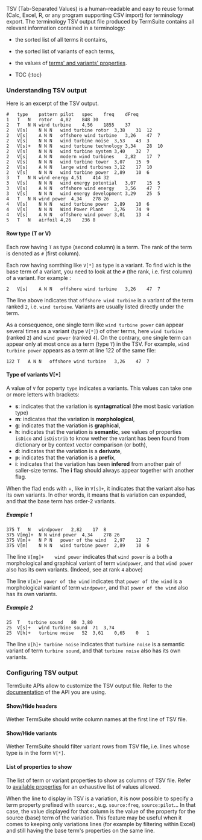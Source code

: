 
TSV (Tab-Separated Values) is a human-readable and easy to reuse format (Calc, Excel, R, or any program supporting CSV import) for terminology export. The terminology TSV output file produced by TermSuite contains all relevant information contained in a terminology:

 * the sorted list of all terms it contains,
 * the sorted list of variants of each terms,
 * the values of [terms' and variants' properties](/documentation/properties/).  



* TOC
{:toc}

### Understanding TSV output

Here is an excerpt of the TSV output.

```
#	type	pattern	pilot	spec	freq	dFreq
1	T	N	rotor	4,82	848	30
2	T	N N	wind turbine	4,56	1855	37
2	V[s]	N N N	wind turbine rotor	3,38	31	12
2	V[s]	A N N	offshore wind turbine	3,26	47	7
2	V[s]	N N N	wind turbine noise	3,53	43	3
2	V[s]+	N N N	wind turbine technology	3,34	28	10
2	V[s]	N N N	wind turbine system	3,40	32	7
2	V[s]	A N N	modern wind turbines	2,82	17	7
2	V[s]	N N N	wind turbine tower	3,07	15	9
2	V[s]	A N N	large wind turbines	3,12	17	10
2	V[s]	N N N	wind turbine power	2,89	10	6
3	T	N N	wind energy	4,51	414	32
3	V[s]	N N N	wind energy potential	3,07	15	5
3	V[s]	A N N	offshore wind energy	3,56	47	7
3	V[s]	N N N	wind energy development	3,29	25	5
4	T	N N	wind power	4,34	278	26
4	V[s]	N N N	wind turbine power	2,89	10	6
4	V[s]	N N N	Wind Power Plant	3,76	74	9
4	V[s]	A N N	offshore wind power	3,01	13	4
5	T	N	airfoil	4,26	236	8
```

#### Row type (T or V)

Each row having `T` as type (second column) is a term. The rank of the term is denoted as `#` (first column).

Each row having somthing like `V[*]` as type is a variant. To find wich is the base term of a variant, you need to look at the `#` (the rank, i.e. first column) of a variant. For example :

```
2	V[s]	A N N	offshore wind turbine	3,26	47	7
```

The line above indicates that `offshore wind turbine` is a variant of the term ranked `2`, i.e. `wind turbine`. Variants are usually listed directly under the term.

As a consequence, one single term like `wind turbine power` can appear several times as a variant (type `V[*]`) of other terms, here `wind turbine` (ranked `2`) and `wind power` (ranked `4`). On the contrary, one single term can appear only at most once as a term (type `T`) in the TSV. For example, `wind turbine power` appears as a term at line 122 of the same file:

```
122	T	A N N	offshore wind turbine	3,26	47	7
```


#### Type of variants V[\*]

A value of `V` for poperty `type` indicates a variants. This values can take one or more letters with brackets:

 * **s**: indicates that the variation is **syntagmatical** (the most basic variation type)  
 * **m**: indicates that the variation is **morphological**,
 * **g**: indicates that the variation is **graphical**,
 * **h**: indicates that the variation is **semantic**, see values of properties `isDico` and `isDistrib` to know wether the variant has been found from dictionary or by context vector comparison (or both),
 * **d**: indicates that the variation is a **derivate**,
 * **p**: indicates that the variation is a **prefix**,
 * **i**: indicates that the variation has been **infered** from another pair of saller-size terms. The **i** flag should always appear together with another flag.

 When the flad ends with +, like in `V[s]+`, it indicates that the variant also has its own variants. In other words, it means that is variation can expanded, and that the base term has order-2 variants.

##### Example 1

```
375	T	N	windpower	2,82	17	8
375	V[mg]+	N N	wind power	4,34	278	26
375	V[m]+	N P N	power of the wind	2,97	12	7
375	V[m]	N N N	wind turbine power	2,89	10	6
```

The line `V[mg]+	wind power` indicates that `wind power` is a both a morphological and graphical variant of term `windpower`, and that `wind power` also has its own variants. (Indeed, see at rank `4` above)

The line `V[m]+	power of the wind` indicates that `power of the wind` is a morphological variant of term `windpower`, and that `power of the wind` also has its own variants.

##### Example 2

```
25	T	turbine sound	80	3,80			
25	V[s]+	wind turbine sound	71	3,74			
25	V[h]+	turbine noise	52	3,61	0,65	0	1
```

The line `V[h]+	turbine noise` indicates that `turbine noise` is a semantic variant of term `turbine sound`, and that `turbine noise` also has its own variants.


### Configuring TSV output

TermSuite APIs allow to customize the TSV output file. Refer to the [documentation](/documentation/command-line-api/) of the API you are using.

#### Show/Hide headers

Wether TermSuite should write column names at the first line of TSV file.

#### Show/Hide variants

Wether TermSuite should filter variant rows from TSV file, i.e. lines whose type is in the form `V[*]`.

#### List of properties to show

The list of term or variant properties to show as columns of TSV file. Refer to [available properties](/documentation/properties/) for an exhaustive list of values allowed.

When the line to display in TSV is a variation, it is now possible to specify a term property prefixed with `source:`, e.g. `source:freq`, `source:pilot`... In that case, the value displayed for that column is the value of the property for the source (base) term of the variation. This feature may be useful when it comes to keeping only variations lines (for example by filtering within Excel) and still having the base term's properties on the same line.    
